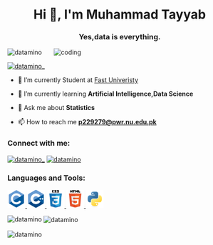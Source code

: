 <h1 align="center">Hi 👋, I'm Muhammad Tayyab</h1>
<h3 align="center">Yes,data is everything.</h3>

<img align="right" alt="coding" width="400" src="https://user-images.githubusercontent.com/55389276/140866485-8fb1c876-9a8f-4d6a-98dc-08c4981eaf70.gif">



<p align="left"> <img src="https://komarev.com/ghpvc/?username=datamino&label=Profile%20views&color=0e75b6&style=flat" alt="datamino" /> </p>

<p align="left"> <a href="https://twitter.com/datamino_" target="blank"><img src="https://img.shields.io/twitter/follow/datamino_?logo=twitter&style=for-the-badge" alt="datamino_" /></a> </p>

- 🔭 I’m currently Student at [Fast Univeristy](https://www.nu.edu.pk/)

- 🌱 I’m currently learning **Artificial Intelligence,Data Science**

- 💬 Ask me about **Statistics**

- 📫 How to reach me **p229279@pwr.nu.edu.pk**

<h3 align="left">Connect with me:</h3>
<p align="left">
<a href="https://twitter.com/datamino_" target="blank"><img align="center" src="https://raw.githubusercontent.com/rahuldkjain/github-profile-readme-generator/master/src/images/icons/Social/twitter.svg" alt="datamino_" height="30" width="40" /></a>
<a href="https://linkedin.com/in/datamino" target="blank"><img align="center" src="https://raw.githubusercontent.com/rahuldkjain/github-profile-readme-generator/master/src/images/icons/Social/linked-in-alt.svg" alt="datamino" height="30" width="40" /></a>
</p>

<h3 align="left">Languages and Tools:</h3>
<p align="left"> <a href="https://www.cprogramming.com/" target="_blank" rel="noreferrer"> <img src="https://raw.githubusercontent.com/devicons/devicon/master/icons/c/c-original.svg" alt="c" width="40" height="40"/> </a> <a href="https://www.w3schools.com/cpp/" target="_blank" rel="noreferrer"> <img src="https://raw.githubusercontent.com/devicons/devicon/master/icons/cplusplus/cplusplus-original.svg" alt="cplusplus" width="40" height="40"/> </a> <a href="https://www.w3schools.com/css/" target="_blank" rel="noreferrer"> <img src="https://raw.githubusercontent.com/devicons/devicon/master/icons/css3/css3-original-wordmark.svg" alt="css3" width="40" height="40"/> </a> <a href="https://www.w3.org/html/" target="_blank" rel="noreferrer"> <img src="https://raw.githubusercontent.com/devicons/devicon/master/icons/html5/html5-original-wordmark.svg" alt="html5" width="40" height="40"/> </a> <a href="https://www.python.org" target="_blank" rel="noreferrer"> <img src="https://raw.githubusercontent.com/devicons/devicon/master/icons/python/python-original.svg" alt="python" width="40" height="40"/> </a> </p>

<p><img align="left" src="https://github-readme-stats.vercel.app/api/top-langs?username=datamino&show_icons=true&locale=en&layout=compact" alt="datamino" /></p>

<p>&nbsp;<img align="center" src="https://github-readme-stats.vercel.app/api?username=datamino&show_icons=true&locale=en" alt="datamino" /></p>

<p><img align="center" src="https://github-readme-streak-stats.herokuapp.com/?user=datamino&" alt="datamino" /></p>
